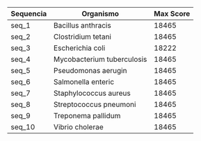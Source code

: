 |Sequencia|Organismo|Max Score|
|---|---|---|
|seq_1|Bacillus anthracis|18465|
|seq_2|Clostridium tetani|18465|
|seq_3|Escherichia coli|18222|
|seq_4|Mycobacterium tuberculosis|18465|
|seq_5|Pseudomonas aerugin|18465|
|seq_6|Salmonella enteric|18465|
|seq_7|Staphylococcus aureus|18465|
|seq_8|Streptococcus pneumoni|18465|
|seq_9|Treponema pallidum|18465|
|seq_10|Vibrio cholerae|18465|